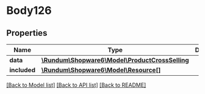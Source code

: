 # Body126

## Properties
Name | Type | Description | Notes
------------ | ------------- | ------------- | -------------
**data** | [**\Rundum\Shopware6\Model\ProductCrossSelling**](ProductCrossSelling.md) |  | [optional] 
**included** | [**\Rundum\Shopware6\Model\Resource[]**](Resource.md) |  | [optional] 

[[Back to Model list]](../../README.md#documentation-for-models) [[Back to API list]](../../README.md#documentation-for-api-endpoints) [[Back to README]](../../README.md)

